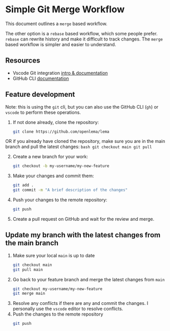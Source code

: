 # Simple Git Merge Workflow

This document outlines a `merge` based workflow.

The other option is a `rebase` based workflow, which some people prefer. `rebase` can rewrite history and make it difficult to track changes. The `merge` based workflow is simpler and easier to understand.

## Resources
- Vscode Git integration [intro & documentation](https://code.visualstudio.com/docs/sourcecontrol/intro-to-git)
- GitHub CLI [documentation](https://cli.github.com/manual/)


## Feature development
Note: this is using the `git` cli, but you can also use the GitHub CLI (`gh`) or `vscode` to perform these operations.

1. If not done already, clone the repository:
    ```bash
    git clone https://github.com/openlema/lema
    ```
OR if you already have cloned the repository, make sure you are in the main branch and pull the latest changes:
    ```bash
    git checkout main
    git pull
    ```

2. Create a new branch for your work:
    ```bash
    git checkout -b my-username/my-new-feature
    ```
3. Make your changes and commit them:
    ```bash
    git add .
    git commit -m "A brief description of the changes"
    ```
4. Push your changes to the remote repository:
    ```bash
    git push
    ```
5. Create a pull request on GitHub and wait for the review and merge.

## Update my branch with the latest changes from the main branch
1. Make sure your local `main` is up to date
    ```bash
    git checkout main
    git pull main
    ```
2. Go back to your feature branch and merge the latest changes from `main`
    ```bash
    git checkout my-username/my-new-feature
    git merge main
    ```
3. Resolve any conflicts if there are any and commit the changes. I personally use the `vscode` editor to resolve conflicts.
4. Push the changes to the remote repository
    ```bash
    git push
    ```
